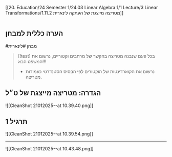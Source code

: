 [[20. Education/24 Semester 1/24.03 Linear Algebra 1/1 Lecture/3 Linear Transformations/1.11.2 מטריצה מייצגת של העתקה לינארית]]
```table-of-contents
```
## הערה כללית למבחן
#מבחן #לינארית
> [!test]
> בכל פעם שנבנה מטריצה בהקשר של מרחבים וקטוריים, נרשום את המשפט הבא!!! 
> - נרשום את הקוארדינטות של הוקטורים לפי הבסיס הסטנדרטי כעמודות מטריצה.

## הגדרה: מטריצה מייצגת של ט״ל
![[CleanShot 21012025--at 10.39.40.png]]

## תרגיל 1
![[CleanShot 21012025--at 10.39.54.png]]
___
![[CleanShot 21012025--at 10.43.48.png]]